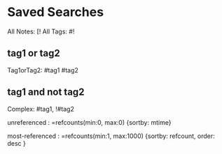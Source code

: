 # Saved Searches

All Notes:      [!
All Tags:       #!

## tag1 or tag2
Tag1orTag2:    #tag1 #tag2

## tag1 and not tag2
Complex:        #tag1, !#tag2

unreferenced    : =refcounts(min:0, max:0) {sortby: mtime}

most-referenced : =refcounts(min:1, max:1000) {sortby: refcount, order: desc }

